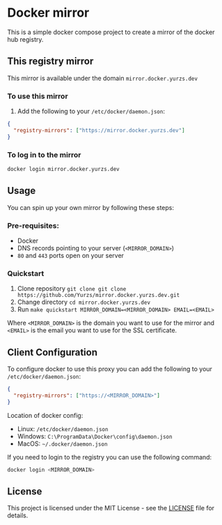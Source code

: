 # Docker mirror

This is a simple docker compose project to create a mirror of the docker hub registry. 

## This registry mirror

This mirror is available under the domain `mirror.docker.yurzs.dev`

### To use this mirror

1. Add the following to your `/etc/docker/daemon.json`:

```json
{
  "registry-mirrors": ["https://mirror.docker.yurzs.dev"]
}
```

### To log in to the mirror

```bash
docker login mirror.docker.yurzs.dev
```

## Usage

You can spin up your own mirror by following these steps:

### Pre-requisites:
- Docker
- DNS records pointing to your server (`<MIRROR_DOMAIN>`)
- `80` and `443` ports open on your server

### Quickstart

1. Clone repository `git clone git clone https://github.com/Yurzs/mirror.docker.yurzs.dev.git`
2. Change directory `cd mirror.docker.yurzs.dev`
3. Run `make quickstart MIRROR_DOMAIN=<MIRROR_DOMAIN> EMAIL=<EMAIL>`

Where `<MIRROR_DOMAIN>` is the domain you want to use for the mirror and `<EMAIL>` is the email you want to use for the SSL certificate.

## Client Configuration

To configure docker to use this proxy you can add the following to your `/etc/docker/daemon.json`:

```json
{
  "registry-mirrors": ["https://<MIRROR_DOMAIN>"]
}
```

Location of docker config:

- Linux: `/etc/docker/daemon.json`
- Windows: `C:\ProgramData\Docker\config\daemon.json`
- MacOS: `~/.docker/daemon.json`

If you need to login to the registry you can use the following command:

```bash
docker login <MIRROR_DOMAIN>
```

## License

This project is licensed under the MIT License - see the [LICENSE](LICENSE) file for details.
